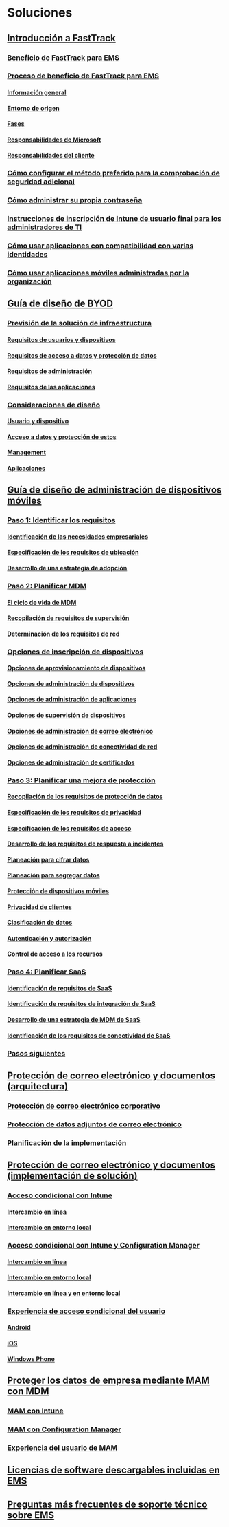 # Soluciones
## [Introducción a FastTrack](enterprise-mobility-fasttrack-program.md)
### [Beneficio de FastTrack para EMS](fasttrack-center-benefit-for-enterprise-mobility-suite-ems.md)
### [Proceso de beneficio de FastTrack para EMS](fasttrack-center-benefit-process-for-enterprise-mobility-suite-ems.md)
#### [Información general](fasttrack-center-benefit-process-for-ems-overview.md)
#### [Entorno de origen](fasttrack-center-benefit-process-for-ems-environment-expectations.md)
#### [Fases](fasttrack-center-benefit-process-for-ems-phases.md)
#### [Responsabilidades de Microsoft](fasttrack-center-benefit-process-for-ems-microsoft-responsibilities.md)
#### [Responsabilidades del cliente](fasttrack-center-benefit-process-for-ems-your-responsibilities.md)
### [Cómo configurar el método preferido para la comprobación de seguridad adicional](fasttrack-how-to-enroll-in-mfa.md)
### [Cómo administrar su propia contraseña](fasttrack-how-to-manage-your-password.md)
### [Instrucciones de inscripción de Intune de usuario final para los administradores de TI](fasttrack-intune-enduser-enrollment-instructions.md)
### [Cómo usar aplicaciones con compatibilidad con varias identidades](fasttrack-how-to-use-apps-with-multi-identity-support.md)
### [Cómo usar aplicaciones móviles administradas por la organización](fasttrack-how-to-work-with-managed-apps.md)
## [Guía de diseño de BYOD](byod-design-considerations-guide.md)
### [Previsión de la solución de infraestructura](byod-envisioning-the-byod-infrastructure-solution.md)
#### [Requisitos de usuarios y dispositivos](byod-user-device-reqs.md)
#### [Requisitos de acceso a datos y protección de datos](byod-data-access-protection-reqs.md)
#### [Requisitos de administración](byod-management-reqs.md)
#### [Requisitos de las aplicaciones](byod-app-reqs.md)
### [Consideraciones de diseño](byod-design-considerations.md)
#### [Usuario y dispositivo](byod-user-and-device-considerations.md)
#### [Acceso a datos y protección de estos](byod-data-access-and-protection-considerations.md)
#### [Management](byod-management-considerations.md)
#### [Aplicaciones](byod-app-considerations.md)
## [Guía de diseño de administración de dispositivos móviles](mdm-design-considerations-guide.md)
### [Paso 1: Identificar los requisitos](mdm-step-1-identify-your-mobile-device-management-requirements.md)
#### [Identificación de las necesidades empresariales](mdm-identify-business-needs.md)
#### [Especificación de los requisitos de ubicación](mdm-specify-mdm-location-requirements.md)
#### [Desarrollo de una estrategia de adopción](mdm-develop-mdm-adoption-strategy.md)
### [Paso 2: Planificar MDM](mdm-step-2-plan-for-mobile-device-management.md)
#### [El ciclo de vida de MDM](mdm-understand-mdm-lifecycle.md)
#### [Recopilación de requisitos de supervisión](mdm-gather-monitoring-requirements.md)
#### [Determinación de los requisitos de red](mdm-determine-network-requirements.md)
### [Opciones de inscripción de dispositivos](mdm-device-enrollment-options.md)
#### [Opciones de aprovisionamiento de dispositivos](mdm-device-provisioning-options.md)
#### [Opciones de administración de dispositivos](mdm-device-management-options.md)
#### [Opciones de administración de aplicaciones](mdm-application-management-options.md)
#### [Opciones de supervisión de dispositivos](mdm-device-monitoring-options.md)
#### [Opciones de administración de correo electrónico](mdm-email-management-options.md)
#### [Opciones de administración de conectividad de red](mdm-network-connectivity-management-options.md)
#### [Opciones de administración de certificados](mdm-certificate-management-options.md)
### [Paso 3: Planificar una mejora de protección](mdm-step-3-plan-enhancing-mobile-devices-protection.md)
#### [Recopilación de los requisitos de protección de datos](mdm-gather-data-protection-requirements.md)
#### [Especificación de los requisitos de privacidad](mdm-specify-privacy-requirements.md)
#### [Especificación de los requisitos de acceso](mdm-specify-your-access-requirements.md)
#### [Desarrollo de los requisitos de respuesta a incidentes](mdm-develop-incident-response-requirements.md)
#### [Planeación para cifrar datos](mdm-data-encryption.md)
#### [Planeación para segregar datos](mdm-data-segregation.md)
#### [Protección de dispositivos móviles](mdm-hardening-mobile-devices.md)
#### [Privacidad de clientes](mdm-client-privacy.md)
#### [Clasificación de datos](mdm-data-classification.md)
#### [Autenticación y autorización](mdm-authentication-authorization.md)
#### [Control de acceso a los recursos](mdm-access-control-resources.md)
### [Paso 4: Planificar SaaS](mdm-step-4-plan-for-software-as-a-service-mobile-device-management.md)
#### [Identificación de requisitos de SaaS](mdm-identify-saas-requirements.md)
#### [Identificación de requisitos de integración de SaaS](mdm-identify-saas-solution-infrastructure-integration-needs.md)
#### [Desarrollo de una estrategia de MDM de SaaS](mdm-develop-saas-mdm-strategy.md)
#### [Identificación de los requisitos de conectividad de SaaS](mdm-identify-saas-connectivity-requirements.md)
### [Pasos siguientes](mdm-next-steps-and-additional-resources.md)
## [Protección de correo electrónico y documentos (arquitectura)](architecture-guidance-for-protecting-company-email-and-documents.md)
### [Protección de correo electrónico corporativo](protect-corporate-email-documents.md)
### [Protección de datos adjuntos de correo electrónico](protect-email-attachments.md)
### [Planificación de la implementación](implement-solution.md)
## [Protección de correo electrónico y documentos (implementación de solución)](learn-how-to-deploy-a-solution-for-protecting-company-email-and-documents.md)
### [Acceso condicional con Intune](conditional-access-intune.md)
#### [Intercambio en línea](conditional-access-intune-exchange-online.md)
#### [Intercambio en entorno local](conditional-access-intune-exchange.md)
### [Acceso condicional con Intune y Configuration Manager](conditional-access-intune-configmgr.md)
#### [Intercambio en línea](conditional-access-intune-configmgr-exchange-online.md)
#### [Intercambio en entorno local](conditional-access-intune-configmgr-exchange.md)
#### [Intercambio en línea y en entorno local](conditional-access-intune-configmgr-coexist.md)
### [Experiencia de acceso condicional del usuario](end-user-experience-conditional-access.md)
#### [Android](end-user-experience-conditional-access-android.md)
#### [iOS](end-user-experience-conditional-access-ios.md)
#### [Windows Phone](end-user-experience-conditional-access-winphone.md)
## [Proteger los datos de empresa mediante MAM con MDM](protect-company-data-on-mobile-devices-through-application-management-policies.md)
### [MAM con Intune](MAM-intune.md)
### [MAM con Configuration Manager](MAM-configmgr.md)
### [Experiencia del usuario de MAM](end-user-experience-MAM.md)
## [Licencias de software descargables incluidas en EMS](subscription-might-include-downloadable-software.md)
## [Preguntas más frecuentes de soporte técnico sobre EMS](ems-support-faq.md)


<!--HONumber=Oct16_HO1-->


